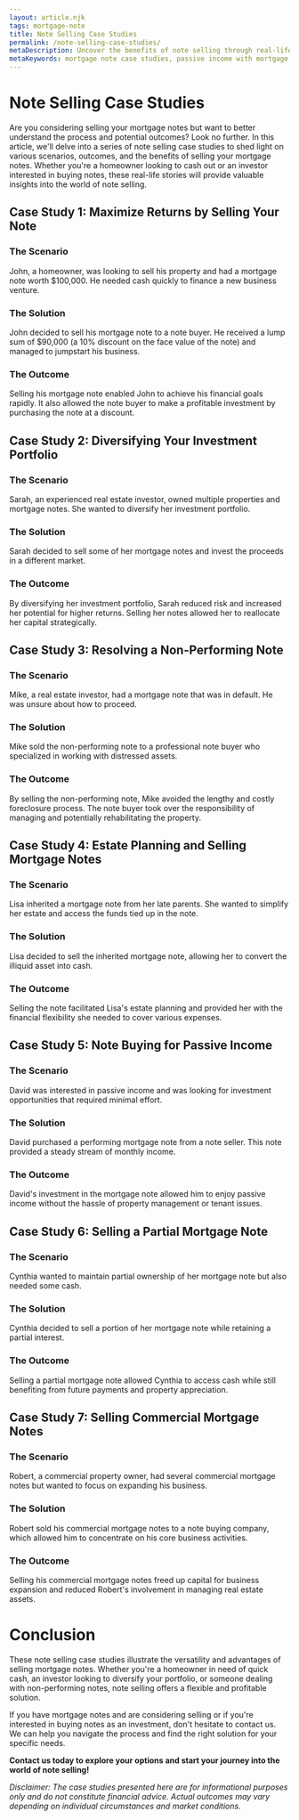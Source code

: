 ```yaml
---
layout: article.njk
tags: mortgage-note
title: Note Selling Case Studies
permalink: /note-selling-case-studies/
metaDescription: Uncover the benefits of note selling through real-life case studies. Learn how to achieve financial goals, diversify investments, and generate passive income.
metaKeywords: mortgage note case studies, passive income with mortgage notes, diversify investment portfolio with mortgage notes, resolve non performing mortgage notes, mortgage note selling for estate planning
---
```


# Note Selling Case Studies

Are you considering selling your mortgage notes but want to better understand the process and potential outcomes? Look no further. In this article, we'll delve into a series of note selling case studies to shed light on various scenarios, outcomes, and the benefits of selling your mortgage notes. Whether you're a homeowner looking to cash out or an investor interested in buying notes, these real-life stories will provide valuable insights into the world of note selling.

## Case Study 1: Maximize Returns by Selling Your Note

### The Scenario
John, a homeowner, was looking to sell his property and had a mortgage note worth $100,000. He needed cash quickly to finance a new business venture.

### The Solution
John decided to sell his mortgage note to a note buyer. He received a lump sum of $90,000 (a 10% discount on the face value of the note) and managed to jumpstart his business.

### The Outcome
Selling his mortgage note enabled John to achieve his financial goals rapidly. It also allowed the note buyer to make a profitable investment by purchasing the note at a discount.

## Case Study 2: Diversifying Your Investment Portfolio

### The Scenario
Sarah, an experienced real estate investor, owned multiple properties and mortgage notes. She wanted to diversify her investment portfolio.

### The Solution
Sarah decided to sell some of her mortgage notes and invest the proceeds in a different market.

### The Outcome
By diversifying her investment portfolio, Sarah reduced risk and increased her potential for higher returns. Selling her notes allowed her to reallocate her capital strategically.

## Case Study 3: Resolving a Non-Performing Note

### The Scenario
Mike, a real estate investor, had a mortgage note that was in default. He was unsure about how to proceed.

### The Solution
Mike sold the non-performing note to a professional note buyer who specialized in working with distressed assets.

### The Outcome
By selling the non-performing note, Mike avoided the lengthy and costly foreclosure process. The note buyer took over the responsibility of managing and potentially rehabilitating the property.

## Case Study 4: Estate Planning and Selling Mortgage Notes

### The Scenario
Lisa inherited a mortgage note from her late parents. She wanted to simplify her estate and access the funds tied up in the note.

### The Solution
Lisa decided to sell the inherited mortgage note, allowing her to convert the illiquid asset into cash.

### The Outcome
Selling the note facilitated Lisa's estate planning and provided her with the financial flexibility she needed to cover various expenses.

## Case Study 5: Note Buying for Passive Income

### The Scenario
David was interested in passive income and was looking for investment opportunities that required minimal effort.

### The Solution
David purchased a performing mortgage note from a note seller. This note provided a steady stream of monthly income.

### The Outcome
David's investment in the mortgage note allowed him to enjoy passive income without the hassle of property management or tenant issues.

## Case Study 6: Selling a Partial Mortgage Note

### The Scenario
Cynthia wanted to maintain partial ownership of her mortgage note but also needed some cash.

### The Solution
Cynthia decided to sell a portion of her mortgage note while retaining a partial interest.

### The Outcome
Selling a partial mortgage note allowed Cynthia to access cash while still benefiting from future payments and property appreciation.

## Case Study 7: Selling Commercial Mortgage Notes

### The Scenario
Robert, a commercial property owner, had several commercial mortgage notes but wanted to focus on expanding his business.

### The Solution
Robert sold his commercial mortgage notes to a note buying company, which allowed him to concentrate on his core business activities.

### The Outcome
Selling his commercial mortgage notes freed up capital for business expansion and reduced Robert's involvement in managing real estate assets.

# Conclusion

These note selling case studies illustrate the versatility and advantages of selling mortgage notes. Whether you're a homeowner in need of quick cash, an investor looking to diversify your portfolio, or someone dealing with non-performing notes, note selling offers a flexible and profitable solution.

If you have mortgage notes and are considering selling or if you're interested in buying notes as an investment, don't hesitate to contact us. We can help you navigate the process and find the right solution for your specific needs.

**Contact us today to explore your options and start your journey into the world of note selling!**

*Disclaimer: The case studies presented here are for informational purposes only and do not constitute financial advice. Actual outcomes may vary depending on individual circumstances and market conditions.*